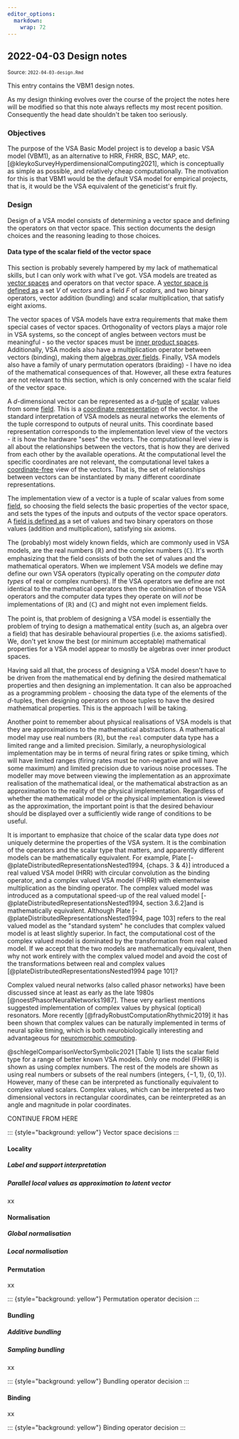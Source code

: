 ```yaml
---
editor_options: 
  markdown: 
    wrap: 72
---
```


<!--- Timestamp to trigger book rebuilds: 2022-04-16 22:58:49 --->



## 2022-04-03 Design notes

<small>Source: <code>2022-04-03-design.Rmd</code></small>

This entry contains the VBM1 design notes.

As my design thinking evolves over the course of the project the notes
here will be modified so that this note always reflects my most recent
position. Consequently the head date shouldn't be taken too seriously.

### Objectives

The purpose of the VSA Basic Model project is to develop a basic VSA
model (VBM1), as an alternative to HRR, FHRR, BSC, MAP, etc.
[@kleykoSurveyHyperdimensionalComputing2021], which is conceptually as
simple as possible, and relatively cheap computationally. The motivation
for this is that VBM1 would be the default VSA model for empirical
projects, that is, it would be the VSA equivalent of the geneticist's
fruit fly.

### Design

Design of a VSA model consists of determining a vector space and
defining the operators on that vector space. This section documents the
design choices and the reasoning leading to those choices.

#### Data type of the scalar field of the vector space

This section is probably severely hampered by my lack of mathematical
skills, but I can only work with what I've got. VSA models are treated
as [vector spaces](https://en.wikipedia.org/wiki/Vector_space) and
operators on that vector space. A [vector space is defined
as](https://en.wikipedia.org/wiki/Vector_space#Notation_and_definition)
a set $V$ of *vectors* and a field $F$ of *scalars,* and two binary
operators, vector addition (bundling) and scalar multiplication, that
satisfy eight axioms.

The vector spaces of VSA models have extra requirements that make them
special cases of vector spaces. Orthogonality of vectors plays a major
role in VSA systems, so the concept of angles between vectors must be
meaningful - so the vector spaces must be [inner product
spaces](https://en.wikipedia.org/wiki/Vector_space#Normed_vector_spaces_and_inner_product_spaces).
Additionally, VSA models also have a multiplication operator between
vectors (binding), making them [algebras over
fields](https://en.wikipedia.org/wiki/Vector_space#Algebras_over_fields).
Finally, VSA models also have a family of unary permutation operators
(braiding) - I have no idea of the mathematical consequences of that.
However, all these extra features are not relevant to this section,
which is only concerned with the scalar field of the vector space.

A $d$-dimensional vector can be represented as a
$d$-[tuple](https://en.wikipedia.org/wiki/Tuple) of
[scalar](https://en.wikipedia.org/wiki/Scalar_(mathematics)) values from
some [field](https://en.wikipedia.org/wiki/Field_(mathematics)). This is
a [coordinate
representation](https://en.wikipedia.org/wiki/Vector_space#Basis_and_dimension)
of the vector. In the standard interpretation of VSA models as neural
networks the elements of the tuple correspond to outputs of neural
units. This coordinate based representation corresponds to the
implementation level view of the vectors - it is how the hardware "sees"
the vectors. The computational level view is all about the relationships
between the vectors, that is how they are derived from each other by the
available operations. At the computational level the specific
coordinates are not relevant, the computational level takes a
[coordinate-free](https://en.wikipedia.org/wiki/Coordinate-free) view of
the vectors. That is, the set of relationships between vectors can be
instantiated by many different coordinate representations.

The implementation view of a vector is a tuple of scalar values from
some [field](https://en.wikipedia.org/wiki/Field_(mathematics)), so
choosing the field selects the basic properties of the vector space, and
sets the types of the inputs and outputs of the vector space operators.
A [field is defined
as](https://en.wikipedia.org/wiki/Field_(mathematics)#Definition) a set
of values and two binary operators on those values (addition and
multiplication), satisfying six axioms.

The (probably) most widely known fields, which are commonly used in VSA
models, are the real numbers ($\mathbb{R}$) and the complex numbers
($\mathbb{C}$). It's worth emphasizing that the field consists of both
the set of values and the mathematical operators. When we implement VSA
models we define may define our own VSA operators (typically operating
on the *computer data types* of real or complex numbers). If the VSA
operators we define are not identical to the mathematical operators then
the combination of those VSA operators and the computer data types they
operate on will *not* be implementations of ($\mathbb{R}$) and
($\mathbb{C}$) and might not even implement fields.

The point is, that problem of designing a VSA model is essentially the
problem of trying to design a mathematical entity (such as, an algebra
over a field) that has desirable behavioural properties (i.e. the axioms
satisfied). We, don't yet know the best (or minimum acceptable)
mathematical properties for a VSA model appear to mostly be algebras
over inner product spaces.

Having said all that, the process of designing a VSA model doesn't have
to be driven from the mathematical end by defining the desired
mathematical properties and then designing an implementation. It can
also be approached as a programming problem - choosing the data type of
the elements of the $d$-tuples, then designing operators on those tuples
to have the desired mathematical properties. This is the approach I will
be taking.

Another point to remember about physical realisations of VSA models is
that they are approximations to the mathematical abstractions. A
mathematical model may use real numbers ($\mathbb{R}$), but the `real`
computer data type has a limited range and a limited precision.
Similarly, a neurophysiological implementation may be in terms of neural
firing rates or spike timing, which will have limited ranges (firing
rates must be non-negative and will have some maximum) and limited
precision due to various noise processes. The modeller may move between
viewing the implementation as an approximate realisation of the
mathematical ideal, or the mathematical abstraction as an approximation
to the reality of the physical implementation. Regardless of whether the
mathematical model or the physical implementation is viewed as the
approximation, the important point is that the desired behaviour should
be displayed over a sufficiently wide range of conditions to be useful.

It is important to emphasize that choice of the scalar data type does
*not* uniquely determine the properties of the VSA system. It is the
combination of the operators and the scalar type that matters, and
apparently different models can be mathematically equivalent. For
example, Plate [-@plateDistributedRepresentationsNested1994, {chaps. 3 &
4}] introduced a real valued VSA model (HRR) with circular convolution
as the binding operator, and a complex valued VSA model (FHRR) with
elementwise multiplication as the binding operator. The complex valued
model was introduced as a computational speed-up of the real valued
model [-@plateDistributedRepresentationsNested1994, section 3.6.2]and is
mathematically equivalent. Although Plate
[-@plateDistributedRepresentationsNested1994, page 103] refers to the
real valued model as the "standard system" he concludes that complex
valued model is at least slightly superior. In fact, the computational
cost of the complex valued model is dominated by the transformation from
real valued model. If we accept that the two models are mathematically
equivalent, then why not work entirely with the complex valued model and
avoid the cost of the transformations between real and complex values
[@plateDistributedRepresentationsNested1994 page 101]?

Complex valued neural networks (also called phasor networks) have been
discussed since at least as early as the late 1980s
[@noestPhasorNeuralNetworks1987]. These very earliest mentions suggested
implementation of complex values by physical (optical) resonators. More
recently [@fradyRobustComputationRhythmic2019] it has been shown that
complex values can be naturally implemented in terms of neural spike
timing, which is both neurobiologically interesting and advantageous for
[neuromorphic
computing](https://en.wikipedia.org/wiki/Neuromorphic_engineering).

@schlegelComparisonVectorSymbolic2021 [Table 1] lists the scalar field
type for a range of better known VSA models. Only one model (FHRR) is
shown as using complex numbers. The rest of the models are shown as
using real numbers or subsets of the real numbers (integers,
$\{-1, 1\}$, $\{0, 1\}$). However, many of these can be interpreted as
functionally equivalent to complex valued scalars. Complex values, which
can be interpreted as two dimensional vectors in rectangular
coordinates, can be reinterpreted as an angle and magnitude in polar
coordinates.

CONTINUE FROM HERE

::: {style="background: yellow"}
Vector space decisions
:::

#### Locality

##### Label and support interpretation

##### Parallel local values as approximation to latent vector

xx

#### Normalisation

##### Global normalisation

##### Local normalisation

##### 

#### Permutation

xx

::: {style="background: yellow"}
Permutation operator decision
:::

#### Bundling

##### Additive bundling

##### Sampling bundling

xx

::: {style="background: yellow"}
Bundling operator decision
:::

#### Binding

xx

::: {style="background: yellow"}
Binding operator decision
:::

#### 

